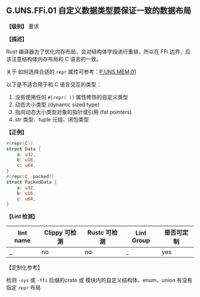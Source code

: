 ## G.UNS.FFi.01  自定义数据类型要保证一致的数据布局

**【级别】** 要求

**【描述】**

Rust 编译器为了优化内存布局，会对结构体字段进行重排。所以在 FFi 边界，应该注意结构体内存布局和 C 语言的一致。

关于 如何选择合适的 `repr` 属性可参考：[P.UNS.MEM.01](../mem.md) 

以下是不适合用于和 C 语言交互的类型：

1. 没有使用任何 `#[repr( )]` 属性修饰的自定义类型
2. 动态大小类型 (dynamic sized type)
3. 指向动态大小类型对象的指针或引用 (fat pointers)
4. str 类型、tuple 元组、闭包类型

**【正例】**

```rust
#[repr(C)]
struct Data {
    a: u32,
    b: u16,
    c: u64,
}
#[repr(C, packed)]
struct PackedData {
    a: u32,
    b: u16,
    c: u64,
}
```

**【Lint 检测】**

| lint name | Clippy 可检测 | Rustc 可检测 | Lint Group | 是否可定制 |
| --------- | ------------- | ------------ | ---------- | ---------- |
| _         | no            | no           | _          | yes        |

【定制化参考】

检测 `-sys` 或 `-ffi` 后缀的crate 或 模块内的自定义结构体、enum、union 有没有指定 `repr` 布局
